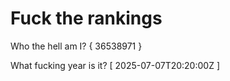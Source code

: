 # Fuck the rankings

Who the hell am I?
{ 36538971 }

What fucking year is it?
[ 2025-07-07T20:20:00Z ]
